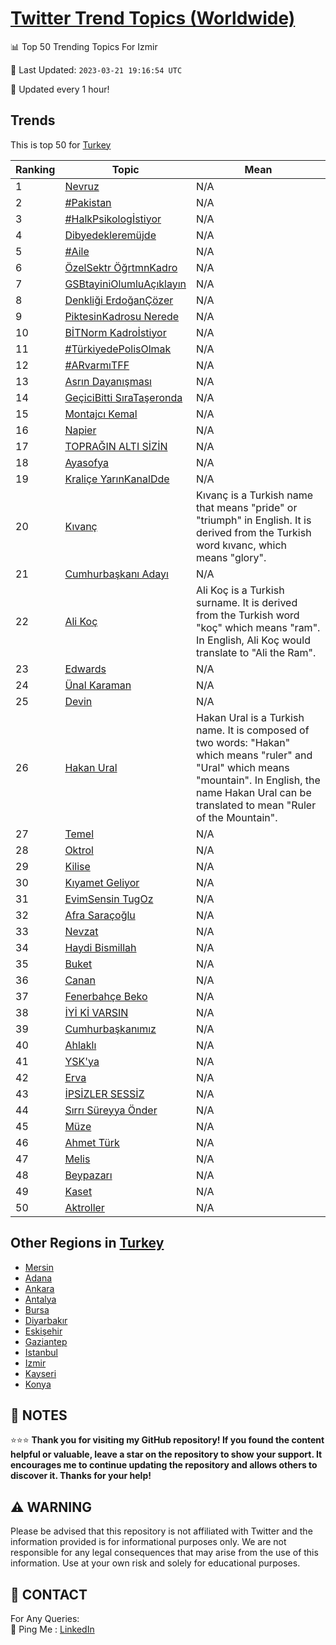 [Twitter Trend Topics (Worldwide)](https://github.com/ErcinDedeoglu/Twitter-Trend-Topics)
==========


📊 Top 50 Trending Topics For Izmir

📆 Last Updated: `2023-03-21 19:16:54 UTC`

🔧 Updated every 1 hour!


## Trends

This is top 50 for [Turkey](</Turkey>)

| Ranking | Topic | Mean |
| ------- | ------------ | ------------ |
| 1 | [Nevruz](http://twitter.com/search?q=Nevruz) | N/A |
| 2 | [#Pakistan](http://twitter.com/search?q=%23Pakistan) | N/A |
| 3 | [#HalkPsikologİstiyor](http://twitter.com/search?q=%23HalkPsikolog%c4%b0stiyor) | N/A |
| 4 | [Dibyedekleremüjde](http://twitter.com/search?q=Dibyedeklerem%c3%bcjde) | N/A |
| 5 | [#Aile](http://twitter.com/search?q=%23Aile) | N/A |
| 6 | [ÖzelSektr ÖğrtmnKadro](http://twitter.com/search?q=%c3%96zelSektr+%c3%96%c4%9frtmnKadro) | N/A |
| 7 | [GSBtayiniOlumluAçıklayın](http://twitter.com/search?q=GSBtayiniOlumluA%c3%a7%c4%b1klay%c4%b1n) | N/A |
| 8 | [Denkliği ErdoğanÇözer](http://twitter.com/search?q=Denkli%c4%9fi+Erdo%c4%9fan%c3%87%c3%b6zer) | N/A |
| 9 | [PiktesinKadrosu Nerede](http://twitter.com/search?q=PiktesinKadrosu+Nerede) | N/A |
| 10 | [BİTNorm Kadroİstiyor](http://twitter.com/search?q=B%c4%b0TNorm+Kadro%c4%b0stiyor) | N/A |
| 11 | [#TürkiyedePolisOlmak](http://twitter.com/search?q=%23T%c3%bcrkiyedePolisOlmak) | N/A |
| 12 | [#ARvarmıTFF](http://twitter.com/search?q=%23ARvarm%c4%b1TFF) | N/A |
| 13 | [Asrın Dayanışması](http://twitter.com/search?q=Asr%c4%b1n+Dayan%c4%b1%c5%9fmas%c4%b1) | N/A |
| 14 | [GeçiciBitti SıraTaşeronda](http://twitter.com/search?q=Ge%c3%a7iciBitti+S%c4%b1raTa%c5%9feronda) | N/A |
| 15 | [Montajcı Kemal](http://twitter.com/search?q=Montajc%c4%b1+Kemal) | N/A |
| 16 | [Napier](http://twitter.com/search?q=Napier) | N/A |
| 17 | [TOPRAĞIN ALTI SİZİN](http://twitter.com/search?q=TOPRA%c4%9eIN+ALTI+S%c4%b0Z%c4%b0N) | N/A |
| 18 | [Ayasofya](http://twitter.com/search?q=Ayasofya) | N/A |
| 19 | [Kraliçe YarınKanalDde](http://twitter.com/search?q=Krali%c3%a7e+Yar%c4%b1nKanalDde) | N/A |
| 20 | [Kıvanç](http://twitter.com/search?q=K%c4%b1van%c3%a7) | Kıvanç is a Turkish name that means "pride" or "triumph" in English. It is derived from the Turkish word kıvanc, which means "glory". |
| 21 | [Cumhurbaşkanı Adayı](http://twitter.com/search?q=Cumhurba%c5%9fkan%c4%b1+Aday%c4%b1) | N/A |
| 22 | [Ali Koç](http://twitter.com/search?q=Ali+Ko%c3%a7) | Ali Koç is a Turkish surname. It is derived from the Turkish word "koç" which means "ram". In English, Ali Koç would translate to "Ali the Ram". |
| 23 | [Edwards](http://twitter.com/search?q=Edwards) | N/A |
| 24 | [Ünal Karaman](http://twitter.com/search?q=%c3%9cnal+Karaman) | N/A |
| 25 | [Devin](http://twitter.com/search?q=Devin) | N/A |
| 26 | [Hakan Ural](http://twitter.com/search?q=Hakan+Ural) | Hakan Ural is a Turkish name. It is composed of two words: "Hakan" which means "ruler" and "Ural" which means "mountain". In English, the name Hakan Ural can be translated to mean "Ruler of the Mountain". |
| 27 | [Temel](http://twitter.com/search?q=Temel) | N/A |
| 28 | [Oktrol](http://twitter.com/search?q=Oktrol) | N/A |
| 29 | [Kilise](http://twitter.com/search?q=Kilise) | N/A |
| 30 | [Kıyamet Geliyor](http://twitter.com/search?q=K%c4%b1yamet+Geliyor) | N/A |
| 31 | [EvimSensin TugOz](http://twitter.com/search?q=EvimSensin+TugOz) | N/A |
| 32 | [Afra Saraçoğlu](http://twitter.com/search?q=Afra+Sara%c3%a7o%c4%9flu) | N/A |
| 33 | [Nevzat](http://twitter.com/search?q=Nevzat) | N/A |
| 34 | [Haydi Bismillah](http://twitter.com/search?q=Haydi+Bismillah) | N/A |
| 35 | [Buket](http://twitter.com/search?q=Buket) | N/A |
| 36 | [Canan](http://twitter.com/search?q=Canan) | N/A |
| 37 | [Fenerbahçe Beko](http://twitter.com/search?q=Fenerbah%c3%a7e+Beko) | N/A |
| 38 | [İYİ Kİ VARSIN](http://twitter.com/search?q=%c4%b0Y%c4%b0+K%c4%b0+VARSIN) | N/A |
| 39 | [Cumhurbaşkanımız](http://twitter.com/search?q=Cumhurba%c5%9fkan%c4%b1m%c4%b1z) | N/A |
| 40 | [Ahlaklı](http://twitter.com/search?q=Ahlakl%c4%b1) | N/A |
| 41 | [YSK'ya](http://twitter.com/search?q=YSK%27ya) | N/A |
| 42 | [Erva](http://twitter.com/search?q=Erva) | N/A |
| 43 | [İPSİZLER SESSİZ](http://twitter.com/search?q=%c4%b0PS%c4%b0ZLER+SESS%c4%b0Z) | N/A |
| 44 | [Sırrı Süreyya Önder](http://twitter.com/search?q=S%c4%b1rr%c4%b1+S%c3%bcreyya+%c3%96nder) | N/A |
| 45 | [Müze](http://twitter.com/search?q=M%c3%bcze) | N/A |
| 46 | [Ahmet Türk](http://twitter.com/search?q=Ahmet+T%c3%bcrk) | N/A |
| 47 | [Melis](http://twitter.com/search?q=Melis) | N/A |
| 48 | [Beypazarı](http://twitter.com/search?q=Beypazar%c4%b1) | N/A |
| 49 | [Kaset](http://twitter.com/search?q=Kaset) | N/A |
| 50 | [Aktroller](http://twitter.com/search?q=Aktroller) | N/A |



## Other Regions in [Turkey](</Turkey>)

* [Mersin](</Turkey/Mersin.md>)
* [Adana](</Turkey/Adana.md>)
* [Ankara](</Turkey/Ankara.md>)
* [Antalya](</Turkey/Antalya.md>)
* [Bursa](</Turkey/Bursa.md>)
* [Diyarbakır](</Turkey/Diyarbakır.md>)
* [Eskişehir](</Turkey/Eskişehir.md>)
* [Gaziantep](</Turkey/Gaziantep.md>)
* [Istanbul](</Turkey/Istanbul.md>)
* [Izmir](</Turkey/Izmir.md>)
* [Kayseri](</Turkey/Kayseri.md>)
* [Konya](</Turkey/Konya.md>)



## 📝 NOTES

⭐⭐⭐ **Thank you for visiting my GitHub repository! If you found the content helpful or valuable, leave a star on the repository to show your support. It encourages me to continue updating the repository and allows others to discover it. Thanks for your help!**


## ⚠️ WARNING

Please be advised that this repository is not affiliated with Twitter and the information provided is for informational purposes only. We are not responsible for any legal consequences that may arise from the use of this information. Use at your own risk and solely for educational purposes.


## 📨 CONTACT

 For Any Queries:  
            🏓 Ping Me : [LinkedIn](https://www.linkedin.com/in/ercindedeoglu/)

